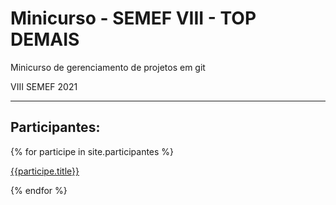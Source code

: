 # Minicurso - SEMEF VIII - TOP DEMAIS

Minicurso de gerenciamento de projetos em git

VIII SEMEF 2021

---

## Participantes:

{% for participe in site.participantes %}

[{{participe.title}}]({{site.baseurl}}{{participe.url}})

{% endfor %}